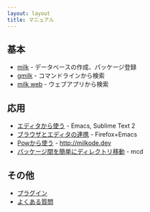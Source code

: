 ```yaml
---
layout: layout
title: マニュアル
---
```

## 基本

- [milk](./milk.html) - データベースの作成、パッケージ登録
- [gmilk](./gmilk.html) - コマンドラインから検索
- [milk web](./milk-web.html) - ウェブアプリから検索

## 応用

- [エディタから使う](./use-from-editor.html) - Emacs, Sublime Text 2
- [ブラウザとエディタの連携](./coop-browser-and-editor.html) - Firefox+Emacs
- [Powから使う](./pow.html) - http://milkode.dev
- [パッケージ間を簡単にディレクトリ移動](./mcd.html) - mcd

## その他

- [プラグイン](./plugins.html)
- [よくある質問](./faq.html)
